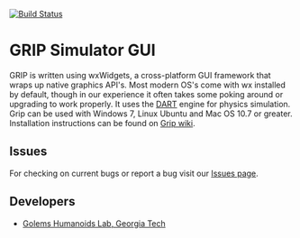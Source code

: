 [![Build Status](https://travis-ci.org/dartsim/grip.png?branch=master)](https://travis-ci.org/dartsim/grip)

GRIP Simulator GUI
==================

GRIP is written using wxWidgets, a cross-platform GUI framework that wraps up native graphics API's.  Most modern OS's come with wx installed by default, though in our experience it often takes some poking around or upgrading to work properly. It uses the [DART](http://github.com/dartsim/dart) engine for physics simulation. Grip can be used with Windows 7, Linux Ubuntu and Mac OS 10.7 or greater. Installation instructions can be found on [Grip wiki](https://github.com/dartsim/grip/wiki).

Issues
-------

For checking on current bugs or report a bug visit our [Issues page](https://github.com/dartsim/grip/issues?state=open).

Developers
------------

* [Golems Humanoids Lab, Georgia Tech](http://golems.org/)

